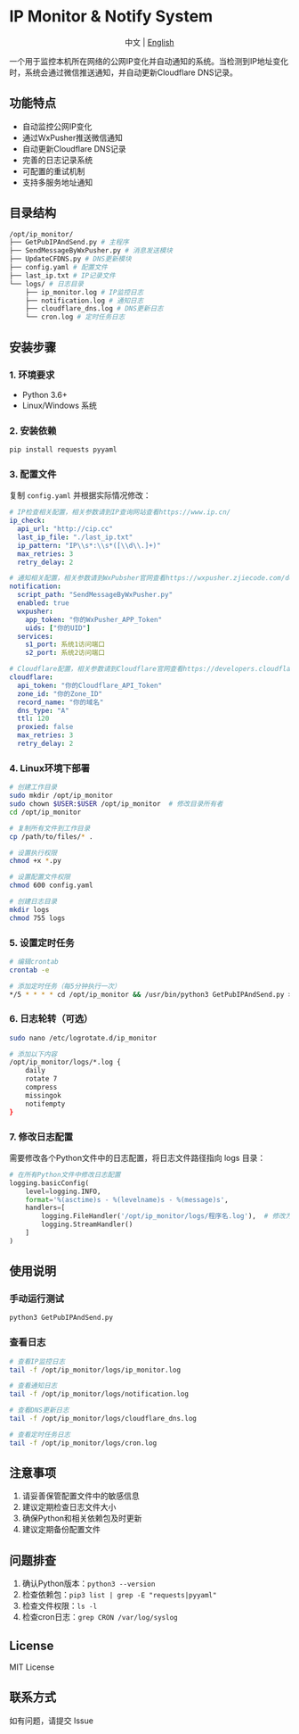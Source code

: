 
# IP Monitor & Notify System
 <div> <p align="center">中文 | <a href="./README.EN.md">English</a> <br></p></div>
一个用于监控本机所在网络的公网IP变化并自动通知的系统。当检测到IP地址变化时，系统会通过微信推送通知，并自动更新Cloudflare DNS记录。

## 功能特点
- 自动监控公网IP变化
- 通过WxPusher推送微信通知
- 自动更新Cloudflare DNS记录
- 完善的日志记录系统
- 可配置的重试机制
- 支持多服务地址通知

## 目录结构 
```bash
/opt/ip_monitor/
├── GetPubIPAndSend.py # 主程序
├── SendMessageByWxPusher.py # 消息发送模块
├── UpdateCFDNS.py # DNS更新模块
├── config.yaml # 配置文件
├── last_ip.txt # IP记录文件
└── logs/ # 日志目录
    ├── ip_monitor.log # IP监控日志
    ├── notification.log # 通知日志
    ├── cloudflare_dns.log # DNS更新日志
    └── cron.log # 定时任务日志
```

## 安装步骤

### 1. 环境要求
- Python 3.6+
- Linux/Windows 系统

### 2. 安装依赖 
```bash
pip install requests pyyaml
```

### 3. 配置文件
复制 `config.yaml` 并根据实际情况修改：

```yaml
# IP检查相关配置，相关参数请到IP查询网站查看https://www.ip.cn/
ip_check:
  api_url: "http://cip.cc"
  last_ip_file: "./last_ip.txt"
  ip_pattern: "IP\\s*:\\s*([\\d\\.]+)"
  max_retries: 3
  retry_delay: 2

# 通知相关配置，相关参数请到WxPubsher官网查看https://wxpusher.zjiecode.com/docs/#/
notification:
  script_path: "SendMessageByWxPusher.py"
  enabled: true
  wxpusher:
    app_token: "你的WxPusher_APP_Token"
    uids: ["你的UID"]
  services:
    s1_port: 系统1访问端口
    s2_port: 系统2访问端口

# Cloudflare配置，相关参数请到Cloudflare官网查看https://developers.cloudflare.com/api/
cloudflare:
  api_token: "你的Cloudflare_API_Token"
  zone_id: "你的Zone_ID"
  record_name: "你的域名"
  dns_type: "A"
  ttl: 120
  proxied: false
  max_retries: 3
  retry_delay: 2
```

### 4. Linux环境下部署
```bash
# 创建工作目录
sudo mkdir /opt/ip_monitor
sudo chown $USER:$USER /opt/ip_monitor  # 修改目录所有者
cd /opt/ip_monitor

# 复制所有文件到工作目录
cp /path/to/files/* .

# 设置执行权限
chmod +x *.py

# 设置配置文件权限
chmod 600 config.yaml

# 创建日志目录
mkdir logs
chmod 755 logs
```

### 5. 设置定时任务
```bash
# 编辑crontab
crontab -e

# 添加定时任务（每5分钟执行一次）
*/5 * * * * cd /opt/ip_monitor && /usr/bin/python3 GetPubIPAndSend.py >> /opt/ip_monitor/logs/cron.log 2>&1
```

### 6. 日志轮转（可选）
```bash
sudo nano /etc/logrotate.d/ip_monitor

# 添加以下内容
/opt/ip_monitor/logs/*.log {
    daily
    rotate 7
    compress
    missingok
    notifempty
}
```

### 7. 修改日志配置
需要修改各个Python文件中的日志配置，将日志文件路径指向 logs 目录：

```python
# 在所有Python文件中修改日志配置
logging.basicConfig(
    level=logging.INFO,
    format='%(asctime)s - %(levelname)s - %(message)s',
    handlers=[
        logging.FileHandler('/opt/ip_monitor/logs/程序名.log'),  # 修改为对应的日志文件名
        logging.StreamHandler()
    ]
)
```

## 使用说明

### 手动运行测试
```bash
python3 GetPubIPAndSend.py
```

### 查看日志
```bash
# 查看IP监控日志
tail -f /opt/ip_monitor/logs/ip_monitor.log

# 查看通知日志
tail -f /opt/ip_monitor/logs/notification.log

# 查看DNS更新日志
tail -f /opt/ip_monitor/logs/cloudflare_dns.log

# 查看定时任务日志
tail -f /opt/ip_monitor/logs/cron.log
```

## 注意事项
1. 请妥善保管配置文件中的敏感信息
2. 建议定期检查日志文件大小
3. 确保Python和相关依赖包及时更新
4. 建议定期备份配置文件

## 问题排查
1. 确认Python版本：`python3 --version`
2. 检查依赖包：`pip3 list | grep -E "requests|pyyaml"`
3. 检查文件权限：`ls -l`
4. 检查cron日志：`grep CRON /var/log/syslog`

## License
MIT License

## 联系方式
如有问题，请提交 Issue
